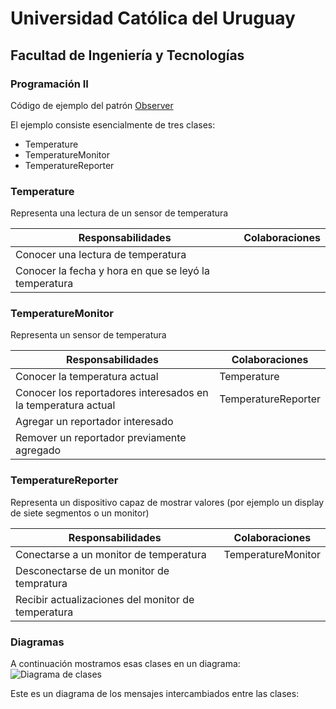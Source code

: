 # Universidad Católica del Uruguay
## Facultad de Ingeniería y Tecnologías
### Programación II
Código de ejemplo del patrón [Observer](https://en.wikipedia.org/wiki/Observer_pattern)

El ejemplo consiste esencialmente de tres clases:
* Temperature
* TemperatureMonitor
* TemperatureReporter

### Temperature
Representa una lectura de un sensor de temperatura

| Responsabilidades | Colaboraciones |
|-------------------|----------------|
| Conocer una lectura de temperatura ||
| Conocer la fecha y hora en que se leyó la temperatura ||

### TemperatureMonitor
Representa un sensor de temperatura

| Responsabilidades | Colaboraciones |
|-------------------|----------------|
| Conocer la temperatura actual | Temperature |
| Conocer los reportadores interesados en la temperatura actual | TemperatureReporter |
| Agregar un reportador interesado ||
| Remover un reportador previamente agregado ||

### TemperatureReporter
Representa un dispositivo capaz de mostrar valores (por ejemplo un display de siete segmentos o un monitor)

| Responsabilidades | Colaboraciones |
|-------------------|----------------|
| Conectarse a un monitor de temperatura | TemperatureMonitor |
| Desconectarse de un monitor de tempratura ||
| Recibir actualizaciones del monitor de temperatura ||

### Diagramas
A continuación mostramos esas clases en un diagrama:
![Diagrama de clases](https://github.com/ucudal/PII_Observer_Start/blob/master/images/Observer-Clases.svg?sanitize=true)

Este es un diagrama de los mensajes intercambiados entre las clases:
